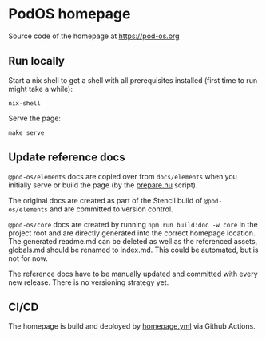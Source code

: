 # PodOS homepage

Source code of the homepage at https://pod-os.org

## Run locally

Start a nix shell to get a shell with all prerequisites installed (first time to run might take a while):

```shell
nix-shell
```

Serve the page:

```shell
make serve
```

## Update reference docs

`@pod-os/elements` docs are copied over from `docs/elements` when you initially serve or build the page (by the [prepare.nu](build/prepare.nu) script).

The original docs are created as part of the Stencil build of `@pod-os/elements` and are committed to version control.

`@pod-os/core` docs are created by running `npm run build:doc -w core` in the project root and are directly generated into the correct homepage location. The generated readme.md can be deleted as well as the referenced assets, globals.md should be renamed to index.md. This could be automated, but is not for now. 

The reference docs have to be manually updated and committed with every new release. There is no versioning strategy yet.

## CI/CD

The homepage is build and deployed by [homepage.yml](../.github/workflows/homepage.yml) via Github Actions.
